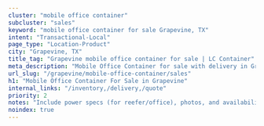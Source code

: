 ```yaml
---
cluster: "mobile office container"
subcluster: "sales"
keyword: "mobile office container for sale Grapevine, TX"
intent: "Transactional-Local"
page_type: "Location-Product"
city: "Grapevine, TX"
title_tag: "Grapevine mobile office container for sale | LC Container"
meta_description: "Mobile Office Container for sale with delivery in Grapevine, TX. LC Container — local Since 2003. Get pricing today."
url_slug: "/grapevine/mobile-office-container/sales"
h1: "Mobile Office Container For Sale in Grapevine"
internal_links: "/inventory,/delivery,/quote"
priority: 2
notes: "Include power specs (for reefer/office), photos, and availability."
noindex: true
---
```


<!-- TODO: Add unique city/inventory copy, images, and internal links here. -->
